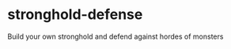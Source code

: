 stronghold-defense
==================

Build your own stronghold and defend against hordes of monsters
